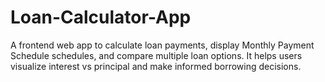 # Loan-Calculator-App
A frontend web app to calculate loan payments, display Monthly Payment Schedule schedules, and compare multiple loan options. It helps users visualize interest vs principal and make informed borrowing decisions.